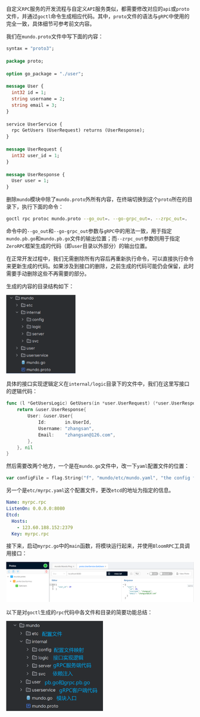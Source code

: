 自定义`RPC`服务的开发流程与自定义`API`服务类似，都需要修改对应的`api`或`proto`文件，并通过`goctl`命令生成相应代码。其中，`proto`文件的语法与`gRPC`中使用的完全一致，具体细节可参考前文内容。

我们在`mundo.proto`文件中写下面的内容：

```protobuf
syntax = "proto3";

package proto;

option go_package = "./user";

message User {
  int32 id = 1;
  string username = 2;
  string email = 3;
}

service UserService {
  rpc GetUsers (UserRequest) returns (UserResponse);
}

message UserRequest {
  int32 user_id = 1;
}

message UserResponse {
  User user = 1;
}
```

删除`mundo`模块中除了`mundo.proto`外所有内容，在终端切换到这个`proto`所在的目录下，执行下面的命令：

```sh
goctl rpc protoc mundo.proto --go_out=. --go-grpc_out=. --zrpc_out=.
```

命令中的`--go_out`和`--go-grpc_out`参数与`gRPC`中的用法一致，用于指定`mundo.pb.go`和`mundo.pb.go`文件的输出位置；而`--zrpc_out`参数则用于指定`ZeroRPC`框架生成的代码（即`user`目录以外部分）的输出位置。

在正常开发过程中，我们无需删除所有内容后再重新执行命令，可以直接执行命令来更新生成的代码。如果涉及到接口的删除，之前生成的代码可能仍会保留，此时需要手动删除这些不再需要的部分。

生成的内容的目录结构如下：

<img src="image/image-20250102104546827.png" alt="image-20250102104546827" style="zoom:80%;" />

具体的接口实现逻辑定义在`internal/logic`目录下的文件中，我们在这里写接口的逻辑代码：

```go
func (l *GetUsersLogic) GetUsers(in *user.UserRequest) (*user.UserResponse, error) {
	return &user.UserResponse{
		User: &user.User{
			Id:       in.UserId,
			Username: "zhangsan",
			Email:    "zhangsan@126.com",
		},
	}, nil
}
```

然后需要改两个地方，一个是在`mundo.go`文件中，改一下`yaml`配置文件的位置：

```go
var configFile = flag.String("f", "mundo/etc/mundo.yaml", "the config file")
```

另一个是`etc/myrpc.yaml`这个配置文件，更改`etcd`的地址为指定的信息。

```yaml
Name: myrpc.rpc
ListenOn: 0.0.0.0:8080
Etcd:
  Hosts:
    - 123.60.188.152:2379
  Key: myrpc.rpc
```

接下来，启动`myrpc.go`中的`main`函数，将模块运行起来，并使用`BloomRPC`工具调用接口：

![image-20250102104850848](image/image-20250102104850848.png)

以下是对`goctl`生成的`rpc`代码中各文件和目录的简要功能总结：

<img src="image/image-20250102105058079.png" alt="image-20250102105058079" style="zoom:60%;" />